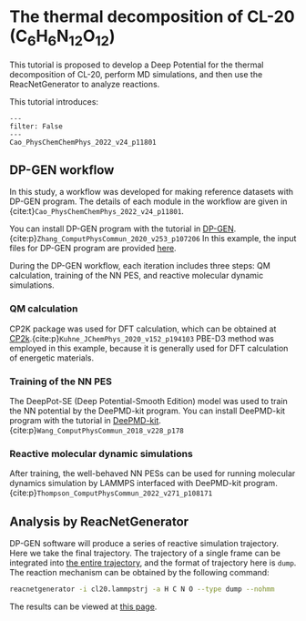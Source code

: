 # The thermal decomposition of CL-20 (C<sub>6</sub>H<sub>6</sub>N<sub>12</sub>O<sub>12</sub>)

This tutorial is proposed to develop a Deep Potential for the thermal decomposition of CL-20, perform MD simulations, and then use the ReacNetGenerator to analyze reactions.

This tutorial introduces:

```{bibliography}
---
filter: False
---
Cao_PhysChemChemPhys_2022_v24_p11801
```

## DP-GEN workflow

In this study, a workflow was developed for making reference datasets with DP-GEN program. The details of each module in the workflow are given in {cite:t}`Cao_PhysChemChemPhys_2022_v24_p11801`.

You can install DP-GEN program with the tutorial in [DP-GEN](https://github.com/deepmodeling/dpgen).{cite:p}`Zhang_ComputPhysCommun_2020_v253_p107206`
In this example, the input files for DP-GEN program are provided [here](https://github.com/tongzhugroup/NNREAX/blob/cbb5cbf3eb3b89919ee555147427e071c012f37a/cl20/cl20_v1.yaml).

During the DP-GEN workflow, each iteration includes three steps: QM calculation, training of the NN PES, and reactive molecular dynamic simulations.

### QM calculation

CP2K package was used for DFT calculation, which can be obtained at [CP2k](https://github.com/cp2k/cp2k).{cite:p}`Kuhne_JChemPhys_2020_v152_p194103`
PBE-D3 method was employed in this example, because it is generally used for DFT calculation of energetic materials.

### Training of the NN PES

The DeepPot-SE (Deep Potential-Smooth Edition) model was used to train the NN potential by the DeePMD-kit program.
You can install DeePMD-kit program with the tutorial in [DeePMD-kit](https://github.com/deepmodeling/deepmd-kit).{cite:p}`Wang_ComputPhysCommun_2018_v228_p178`

### Reactive molecular dynamic simulations

After training, the well-behaved NN PESs can be used for running molecular dynamics simulation by LAMMPS interfaced with DeePMD-kit program.{cite:p}`Thompson_ComputPhysCommun_2022_v271_p108171`

## Analysis by ReacNetGenerator

DP-GEN software will produce a series of reactive simulation trajectory.
Here we take the final trajectory.
The trajectory of a single frame can be integrated into [the entire trajectory](https://github.com/tongzhugroup/TRAJREAX/blob/f10a5c2cab77d3f3b659d9dd08256ae7b27c2820/cl20/cl20.lammpstrj), and the format of trajectory here is `dump`. The reaction mechanism can be obtained by the following command:

```sh
reacnetgenerator -i cl20.lammpstrj -a H C N O --type dump --nohmm
```

The results can be viewed at <a href="/report.html?jdata=https://fastly.jsdelivr.net/gh/tongzhugroup/TRAJREAX@f10a5c2cab77d3f3b659d9dd08256ae7b27c2820/cl20/cl20.json&">this page</a>.
